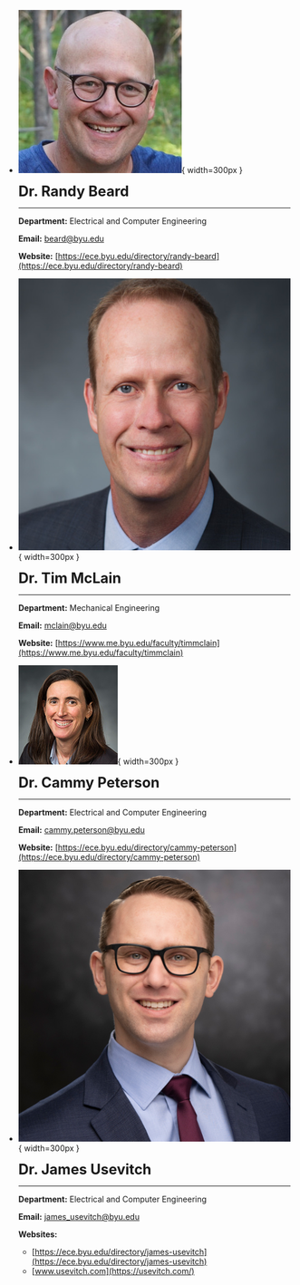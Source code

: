 <div class="grid cards" markdown>

-   ![](assets/randy_beard.jpg){ width=300px }

    **<span style="font-size: 25px;">Dr. Randy Beard</span>**

    ---

    **Department:** Electrical and Computer Engineering

    **Email:** beard@byu.edu

    **Website:** [https://ece.byu.edu/directory/randy-beard](https://ece.byu.edu/directory/randy-beard)

-   ![](assets/tim_mclain.jpg){ width=300px }

    **<span style="font-size: 25px;">Dr. Tim McLain</span>**

    ---

    **Department:** Mechanical Engineering

    **Email:** mclain@byu.edu

    **Website:** [https://www.me.byu.edu/faculty/timmclain](https://www.me.byu.edu/faculty/timmclain)

-   ![](assets/cammy_peterson.jpg){ width=300px }

    **<span style="font-size: 25px;">Dr. Cammy Peterson</span>**


    ---
    **Department:** Electrical and Computer Engineering

    **Email:** cammy.peterson@byu.edu

    **Website:** [https://ece.byu.edu/directory/cammy-peterson](https://ece.byu.edu/directory/cammy-peterson)

-   ![](assets/james_usevitch.jpg){ width=300px }

    **<span style="font-size: 25px;">Dr. James Usevitch</span>**

    ---

    **Department:** Electrical and Computer Engineering

    **Email:** james_usevitch@byu.edu

    **Websites:**

    * [https://ece.byu.edu/directory/james-usevitch](https://ece.byu.edu/directory/james-usevitch)
    * [www.usevitch.com](https://usevitch.com/)

</div>

